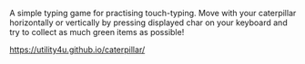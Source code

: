 A simple typing game for practising touch-typing. 
Move with your caterpillar horizontally or vertically by pressing displayed char on your keyboard 
and try to collect as much green items as possible!

https://utility4u.github.io/caterpillar/
